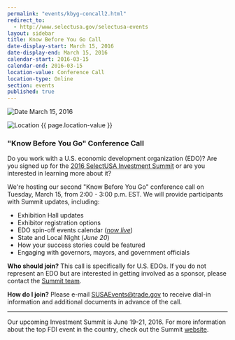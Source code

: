 ```yaml
---
permalink: "events/kbyg-concall2.html"
redirect_to:
  - http://www.selectusa.gov/selectusa-events
layout: sidebar
title: Know Before You Go Call
date-display-start: March 15, 2016
date-display-end: March 15, 2016
calendar-start: 2016-03-15
calendar-end: 2016-03-15
location-value: Conference Call
location-type: Online
section: events
published: true
---
```



![Date](https://google.github.io/material-design-icons/action/svg/design/ic_event_24px.svg "Date") March 15, 2016

![Location](http://google.github.io/material-design-icons/social/svg/design/ic_location_city_24px.svg "Location") {{ page.location-value }}

### "Know Before You Go" Conference Call

Do you work with a U.S. economic development organization (EDO)? Are you signed up for the [2016 SelectUSA Investment Summit](http://selectusasummit.us/) or are you interested in learning more about it?

We're hosting our second "Know Before You Go" conference call on Tuesday, March 15, from 2:00 - 3:00 p.m. EST. We will provide participants with Summit updates, including:

* Exhibition Hall updates
* Exhibitor registration options
* EDO spin-off events calendar (_[now live](http://selectusasummit.us/edo-events-calendar/)_)
* State and Local Night (_June 20_)
* How your success stories could be featured
* Engaging with governors, mayors, and government officials

**Who should join?** This call is specifically for U.S. EDOs. If you do not represent an EDO but are interested in getting involved as a sponsor, please contact the [Summit team](mailto:SUSAEvents@trade.gov?Subject=Summit%20Sponsorship).

**How do I join?** Please e-mail [SUSAEvents@trade.gov](mailto:SUSAEvents@trade.gov?Subject=Know%20Before%20You%20Go%20Conference%20Call%20Registration) to receive dial-in information and additional documents in advance of the call.

---

Our upcoming Investment Summit is June 19-21, 2016. For more information about the top FDI event in the country, check out the Summit [website](http://selectusasummit.us/).
